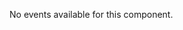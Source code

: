 <!--
SPDX-FileCopyrightText: 2022 Siemens AG

SPDX-License-Identifier: MIT
-->

No events available for this component.
